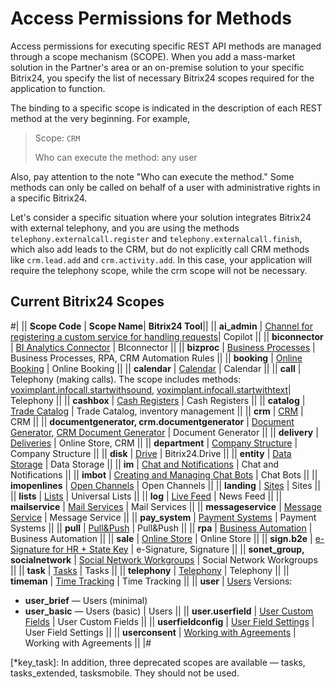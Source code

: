 # Access Permissions for Methods

Access permissions for executing specific REST API methods are managed through a scope mechanism (SCOPE). When you add a mass-market solution in the Partner's area or an on-premise solution to your specific Bitrix24, you specify the list of necessary Bitrix24 scopes required for the application to function.

The binding to a specific scope is indicated in the description of each REST method at the very beginning. For example,

> Scope: `CRM`
>
> Who can execute the method: any user

Also, pay attention to the note "Who can execute the method." Some methods can only be called on behalf of a user with administrative rights in a specific Bitrix24.

Let's consider a specific situation where your solution integrates Bitrix24 with external telephony, and you are using the methods `telephony.externalcall.register` and `telephony.externalcall.finish`, which also add leads to the CRM, but do not explicitly call CRM methods like `crm.lead.add` and `crm.activity.add`. In this case, your application will require the telephony scope, while the crm scope will not be necessary.

## Current Bitrix24 Scopes

#|
|| **Scope Code** | **Scope Name**| **Bitrix24 Tool**||
|| **ai_admin** | [Channel for registering a custom service for handling requests](../ai/index.md)| Copilot ||
|| **biconnector** | [BI Analytics Connector](../biconnector/index.md) | BIconnector ||
|| **bizproc** | [Business Processes](../bizproc/index.md) | Business Processes, RPA, CRM Automation Rules ||
|| **booking** | [Online Booking](../booking/index.md) | Online Booking ||
|| **calendar** | [Calendar](../calendar/index.md) | Calendar ||
|| **call** | Telephony (making calls). The scope includes methods: [voximplant.infocall.startwithsound](../telephony/voximplant/voximplant-infocall-start-with-sound.md), [voximplant.infocall.startwithtext](../telephony/voximplant/voximplant-infocall-start-with-text.md)| Telephony ||
|| **cashbox** | [Cash Registers](../sale/cashbox/index.md) | Cash Registers ||
|| **catalog** | [Trade Catalog](../catalog/index.md) | Trade Catalog, inventory management ||
|| **crm** | [CRM](../crm/index.md) | CRM ||
|| **documentgenerator, crm.documentgenerator** | [Document Generator](../document-generator/index.md), [CRM Document Generator](../crm/document-generator/index.md) | Document Generator ||
|| **delivery** | [Deliveries](../sale/delivery/index.md) | Online Store, CRM ||
|| **department** | [Company Structure](../departments/index.md) | Company Structure ||
|| **disk** | [Drive](../disk/index.md) | Bitrix24.Drive ||
|| **entity** | [Data Storage](../entity/index.md) | Data Storage ||
|| **im** | [Chat and Notifications](../chats/index.md) | Chat and Notifications ||
|| **imbot** | [Creating and Managing Chat Bots](../chat-bots/index.md) | Chat Bots ||
|| **imopenlines** | [Open Channels](../imopenlines/index.md) | Open Channels ||
|| **landing** | [Sites](../landing/index.md) | Sites ||
|| **lists** | [Lists](../lists/index.md) | Universal Lists ||
|| **log** | [Live Feed](../log/index.md) | News Feed ||
|| **mailservice** | [Mail Services](../mailservice/index.md) | Mail Services ||
|| **messageservice** | [Message Service](../messageservice/index.md) | Message Service ||
|| **pay_system** | [Payment Systems](../pay-system/index.md) | Payment Systems ||
|| **pull** | [Pull&Push](../interactivity/push-and-pull/index.md) | Pull&Push ||
|| **rpa** | [Business Automation](../outdated/rpa/index.md) | Business Automation ||
|| **sale** | [Online Store](../sale/index.md) | Online Store ||
|| **sign.b2e** | [e-Signature for HR + State Key](../sign/index.md) | e-Signature, Signature ||
|| **sonet_group, socialnetwork** | [Social Network Workgroups](../sonet-group/sonet-group-create.md) | Social Network Workgroups ||
|| **task** | [Tasks](../tasks/index.md) | Tasks ||
|| **telephony** | [Telephony](../telephony/index.md) | Telephony ||
|| **timeman** | [Time Tracking](../timeman/index.md) | Time Tracking ||
|| **user** | [Users](../user/index.md) 
Versions: 
- **user_brief** — Users (minimal) 
- **user_basic** — Users (basic) | Users ||
|| **user.userfield** | [User Custom Fields](../user/userfields/index.md) | User Custom Fields ||
|| **userfieldconfig** | [User Field Settings](../crm/universal/userfieldconfig/index.md) | User Field Settings ||
|| **userconsent** | [Working with Agreements](../user-consent/index.md) | Working with Agreements ||
|#

[*key_task]: In addition, three deprecated scopes are available — tasks, tasks_extended, tasksmobile. They should not be used.